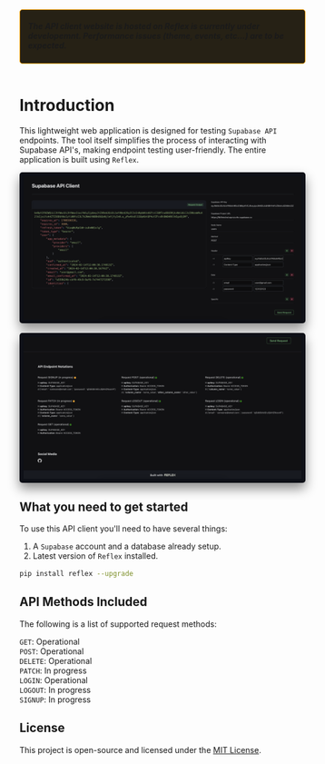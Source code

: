 <div style="border: 1px solid orange;border-radius: 5px; display: flex; justify-content: start; align-items: center; padding-left: 1em; background-color: #262115">
<h5>
The API client website is hosted on Reflex is currently under developemnt. Performance issues (theme, events, etc...) are to be expected.
</h5>
</div>

<br>

# Introduction

This lightweight web application is designed for testing `Supabase API` endpoints. The tool itself simplifies the process of interacting with Supabase API's, making endpoint testing user-friendly. The entire application is built using `Reflex`.

<div style="border-radius: 5px; display: flex; justify-content: center; align-items: center; background-color: #0e1017; box-shadow: 0px 10px 20px 0px rgba(0, 0, 0, 0.45); padding: 0.5em;">
<img src="./assets/p1.png">
</div>

<br>
<div style="border-radius: 5px; display: flex; justify-content: center; align-items: center; background-color: #0e1017; box-shadow: 0px 10px 20px 0px rgba(0, 0, 0, 0.45); padding: 0.5em;">
<img src="./assets/p2.png">
</div>


## What you need to get started

To use this API client you'll need to have several things:
1. A `Supabase` account and a database already setup.
2. Latest version of `Reflex` installed. 

```bash
pip install reflex --upgrade
```

## API Methods Included

The following is a list of supported request methods:

`GET`: Operational 
<br>
`POST`: Operational
<br>
`DELETE`: Operational
<br>
`PATCH`: In progress
<br>
`LOGIN`: Operational
<br>
`LOGOUT`: In progress
<br>
`SIGNUP`: In progress

## License

This project is open-source and licensed under the [MIT License](LICENSE).